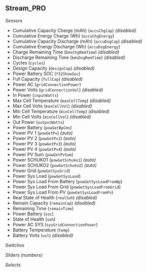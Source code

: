 ## Stream_PRO

*Sensors*
- Cumulative Capacity Charge (mAh) (`accuChgCap`)   _(disabled)_
- Cumulative Energy Charge (Wh) (`accuChgEnergy`)
- Cumulative Capacity Discharge (mAh) (`accuDsgCap`)   _(disabled)_
- Cumulative Energy Discharge (Wh) (`accuDsgEnergy`)
- Charge Remaining Time (`bmsChgRemTime`)   _(disabled)_
- Discharge Remaining Time (`bmsDsgRemTime`)   _(disabled)_
- Cycles (`cycles`)
- Design Capacity (`designCap`)   _(disabled)_
- Power Battery SOC (`f32ShowSoc`)
- Full Capacity (`fullCap`)   _(disabled)_
- Power AC (`gridConnectionPower`)
- Power Volts (`gridConnectionVol`)   _(disabled)_
- In Power (`inputWatts`)
- Max Cell Temperature (`maxCellTemp`)   _(disabled)_
- Max Cell Volts (`maxCellVol`)   _(disabled)_
- Min Cell Temperature (`minCellTemp`)   _(disabled)_
- Min Cell Volts (`minCellVol`)   _(disabled)_
- Out Power (`outputWatts`)
- Power Battery (`powGetBpCms`)
- Power PV 1 (`powGetPv`)   _(auto)_
- Power PV 2 (`powGetPv2`)   _(auto)_
- Power PV 3 (`powGetPv3`)   _(auto)_
- Power PV 4 (`powGetPv4`)   _(auto)_
- Power PV Sum (`powGetPvSum`)
- Power SCHUKO1 (`powGetSchuko1`)   _(auto)_
- Power SCHUKO2 (`powGetSchuko2`)   _(auto)_
- Power Grid (`powGetSysGrid`)
- Power Sys Load (`powGetSysLoad`)
- Power Sys Load From Battery (`powGetSysLoadFromBp`)
- Power Sys Load From Grid (`powGetSysLoadFromGrid`)
- Power Sys Load From PV (`powGetSysLoadFromPv`)
- Real State of Health (`realSoh`)   _(disabled)_
- Remain Capacity (`remainCap`)   _(disabled)_
- Remaining Time (`remainTime`)
- Power Battery (`soc`)
- State of Health (`soh`)
- Power AC SYS (`sysGridConnectionPower`)
- Battery Temperature (`temp`)
- Battery Volts (`vol`)   _(disabled)_

*Switches*

*Sliders (numbers)*

*Selects*


